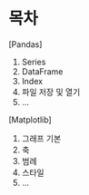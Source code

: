 # 목차

[Pandas]
 1. Series
 2. DataFrame
 3. Index
 4. 파일 저장 및 열기
 5. ...

[Matplotlib]
 1. 그래프 기본
 2. 축
 3. 범례
 4. 스타일
 5. ...
